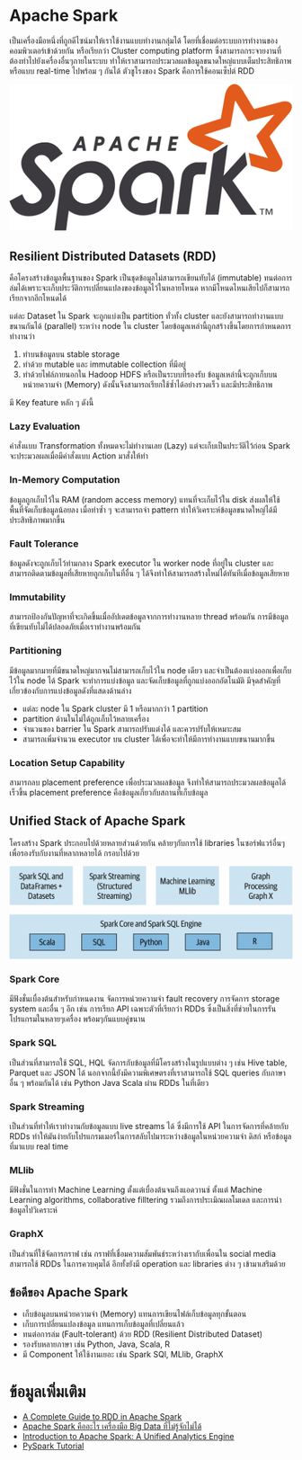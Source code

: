 # Apache Spark
เป็นเครื่องมือหนึ่งที่ถูกดีไซน์มาให้เราใช้งานแบบทำงานกลุ่มได้ โดยที่เชื่อมต่อระบบการทำงานของคอมพิวเตอร์เข้าด้วยกัน หรือเรียกว่า Cluster computing platform ซึ่งสามารถกระจายงานที่ต้องทำไปยังเครื่องอื่นๆภายในระบบ ทำให้เราสามารถประมวลผลข้อมูลขนาดใหญ่แบบเต็มประสิทธิภาพ หรือแบบ real-time ไปพร้อม ๆ กันได้ ตัวชูโรงของ Spark คือการใช้คอนเซ็ปต์ RDD

![500](../../_assets/data_engineer/distributed_systems/apache_spark_logo.png)

## Resilient Distributed Datasets (RDD)
คือโครงสร้างข้อมูลพื้นฐานของ Spark เป็นชุดข้อมูลไม่สามารถเขียนทับได้ (immutable) ทนต่อการล่มได้เพราะจะเก็บประวัติการเปลี่ยนแปลงของข้อมูลไว้ในหลายโหนด หากมีโหนดไหนเสียไปก็สามารถเรียกจากอีกโหนดได้

แต่ละ Dataset ใน Spark จะถูกแบ่งเป็น partition ทั่วทั้ง cluster และยังสามารถทำงานแบบขนานกันได้ (parallel) ระหว่าง node ใน cluster โดยข้อมูลเหล่านี้ถูกสร้างขึ้นโดยการกำหนดการทำงานว่า
1. ทำบนข้อมูลบน stable storage
2. ทำด้วย mutable และ immutable collection ที่มีอยู่
3. ทำด้วยไฟล์ภายนอกใน Hadoop HDFS หรือเป็นระบบที่รองรับ
ข้อมูลเหล่านี้จะถูกเก็บบนหน่วยความจำ (Memory) ดังนั้นจึงสามารถเรียกใช้ซ้ำได้อย่างรวดเร็ว และมีประสิทธิภาพ

มี Key feature หลัก ๆ ดังนี้
### Lazy Evaluation
คำสั่งแบบ Transformation ทั้งหมดจะไม่ทำงานเลย (Lazy) แต่จะเก็บเป็นประวัติไว้ก่อน Spark จะประมวลผลเมื่อมีคำสั่งแบบ Action มาสั่งให้ทำ

### In-Memory Computation
ข้อมูลถูกเก็บไว้ใน RAM (random access memory) แทนที่จะเก็บไว้ใน disk ส่งผลให้ใช้พื้นที่จัดเก็บข้อมูลน้อยลง เมื่อทำซ้ำ ๆ จะสามารถจำ pattern ทำให้วิเคราะห์ข้อมูลขนาดใหญ่ได้มีประสิทธิภาพมากขึ้น

### Fault Tolerance
ข้อมูลดังจะถูกเก็บไว้ท่ามกลาง Spark executor ใน worker node ที่อยู่ใน cluster และสามารถติดตามข้อมูลที่เสียหายถูกเก็บในที่อื่น ๆ ได้จึงทำให้สามารถสร้างใหม่ได้ทันทีเมื่อข้อมูลเสียหาย

### Immutability
สามารถป้องกันปัญหาที่จะเกิดขึ้นเมื่ออัปเดตข้อมูลจากการทำงานหลาย thread พร้อมกัน การมีข้อมูลที่เขียนทับไม่ได้ปลอดภัยเมื่อเราทำงานพร้อมกัน

### Partitioning
มีข้อมูลมากมายที่มีขนาดใหญ่มากจนไม่สามารถเก็บไว้ใน node เดียว และจำเป็นต้องแบ่งออกเพื่อเก็บไว้ใน node ได้ Spark จะทำการแบ่งข้อมูล และจัดเก็บข้อมูลที่ถูกแบ่งออกอัตโนมัติ มีจุดสำคัญที่เกี่ยวข้องกับการแบ่งข้อมูลดังที่แสดงด้านล่าง
- แต่ละ node ใน Spark cluster มี 1 หรือมากกว่า 1 partition
- partition ด้านในไม่ได้ถูกเก็บไว้หลายเครื่อง
- จำนวนของ barrier ใน Spark สามารถปรับแต่งได้ และควรปรับให้เหมาะสม
- สามารถเพิ่มจำนวน executor บน cluster ได้เพื่อจะทำให้มีการทำงานแบบขนานมากขึ้น

### Location Setup Capability
สามารถลบ placement preference เพื่อประมวลผลข้อมูล จึงทำให้สามารถประมวลผลข้อมูลได้เร็วขึ้น placement preference คือข้อมูลเกี่ยวกับสถานที่เก็บข้อมูล 

## Unified Stack of Apache Spark
โครงสร้าง Spark ประกอบไปด้วยหลายส่วนด้วยกัน คล้ายๆกับการใช้ libraries ในซอร์ฟแวร์อื่นๆ เพื่อรองรับกับงานที่หลากหลายได้ กรอบไปด้วย

![](../../_assets/data_engineer/distributed_systems/unified_stack_of_apache_spark.png)

### Spark Core
มีฟังชั่นเบื่องต้นสำหรับกำหนดงาน จัดการหน่วยความจำ fault recovery การจัดการ storage system และอื่น ๆ อีก เช่น การเรียก API เฉพาะตัวที่เรียกว่า RDDs ซึ่งเป็นสิ่งที่ช่วยในการรันโปรแกรมในหลายๆเครื่อง พร้อมๆกันแบบคู่ขนาน

### Spark SQL
เป็นส่วนที่สามารถใช้ SQL, HQL จัดการกับข้อมูลที่มีโครงสร้างในรูปแบบต่าง ๆ เช่น Hive table, Parquet และ JSON ได้ นอกจากนี้ยังมีความพิเศษตรงที่เราสามารถใช้ SQL queries กับภาษาอื่น ๆ พร้อมกันได้ เช่น Python Java Scala ผ่าน RDDs ในที่เดียว

### Spark Streaming
เป็นส่วนที่ทำให้เราทำงานกับข้อมูลแบบ live streams ได้ ซึ่งมีการใช้ API ในการจัดการที่คล้ายกับ RDDs ทำให้มันง่ายกับโปรแกรมเมอร์ในการสลับไปมาระหว่างข้อมูลในหน่วยความจำ ดิสก์ หรือข้อมูลที่มาแบบ real time

### MLlib
มีฟังชั่นในการทำ Machine Learning ตั้งแต่เบื่องต้นจนถึงแอดวานซ์ ตั้งแต่ Machine Learning algorithms, collaborative filltering รวมถึงการประเมิณผลโมเดล และการนำข้อมูลไปวิเคราะห์

### GraphX
เป็นส่วนที่ใช้จัดการกราฟ เช่น กราฟที่เชื่อมความสัมพันธ์ระหว่างเรากับเพื่อนใน social media สามารถใช้ RDDs ในการควบคุมได้ อีกทั้งยังมี operation และ libraries ต่าง ๆ เข้ามาเสริมด้วย

## ข้อดีของ Apache Spark
- เก็บข้อมูลบนหน่วยความจำ (Memory) แทนการเขียนไฟล์เก็บข้อมูลทุกขั้นตอน
- เก็บการเปลี่ยนแปลงข้อมูล แทนการเก็บข้อมูลที่เปลี่ยนแล้ว
- ทนต่อการล่ม (Fault-tolerant) ด้วย RDD (Resilient Distributed Dataset)
- รองรับหลายภาษา เช่น Python, Java, Scala, R
- มี Component ให้ใช้งานเยอะ เช่น Spark SQl, MLlib, GraphX

# ข้อมูลเพิ่มเติม
- [A Complete Guide to RDD in Apache Spark](https://www.xenonstack.com/blog/rdd-in-spark/)
- [Apache Spark คืออะไร เครื่องมือ Big Data ที่ไม่รู้จักไม่ได้](https://blog.datath.com/apache-spark-big-data/)
- [Introduction to Apache Spark: A Unified Analytics Engine](https://www.oreilly.com/library/view/learning-spark-2nd/9781492050032/ch01.html)
- [PySpark Tutorial](https://www.youtube.com/watch?v=_C8kWso4ne4)







